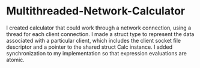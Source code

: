 # Multithreaded-Network-Calculator
I created calculator that could work through a network connection, using a thread for each client connection. 
I made a struct type to represent the data associated with a particular client, which includes the client socket file descriptor and a pointer to the shared struct Calc instance. 
I added synchronization to my implementation so that expression evaluations are atomic.
